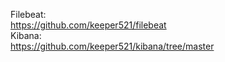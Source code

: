 Filebeat:  
https://github.com/keeper521/filebeat  
Kibana:  
https://github.com/keeper521/kibana/tree/master
